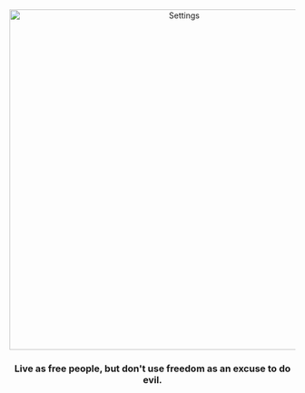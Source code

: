 &nbsp;
<p align="center">
  <img src="https://github.com/TogoFire-Home/AD-Settings/blob/main/Resources/img03.png?raw=true" width="600px" alt="Settings" />
</p>
<h3 align="center">Live as free people, but don't use freedom as an excuse to do evil.</h3>